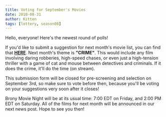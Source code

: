 ```yaml
---
title: Voting for September's Movies
date: 2018-08-31
author: Kitten
tags: [lottery, season08]
---
```


Hello, everyone!  Here's the newest round of polls!

If you'd like to submit a suggestion for next month's movie list, you can find that **[HERE][lotto]**. Next month's theme is **"CRIME"**.  This would include any film involving daring robberies, high-speed chases, or even just a high-tension thriller with a game of cat and mouse between detectives and criminals.  If it does the crime, it'll do the time (on stream).

This submission form will be closed for pre-screening and selection on September 3rd, so make sure to vote before then, because you'll be voting on your suggestions very soon after it closes!

Brony Movie Night will be at its usual time: 7:00 EDT on Friday, and 2:00 PM EDT on Saturday.  All of the films for next month will be announced in our next news post.  Hope to see you then!

[lotto]: https://docs.google.com/forms/d/e/1FAIpQLScucJ2KK75pDaV-WvaQegWgm1xkXBZ2jeb1BfD75koXcYYvVA/viewform
